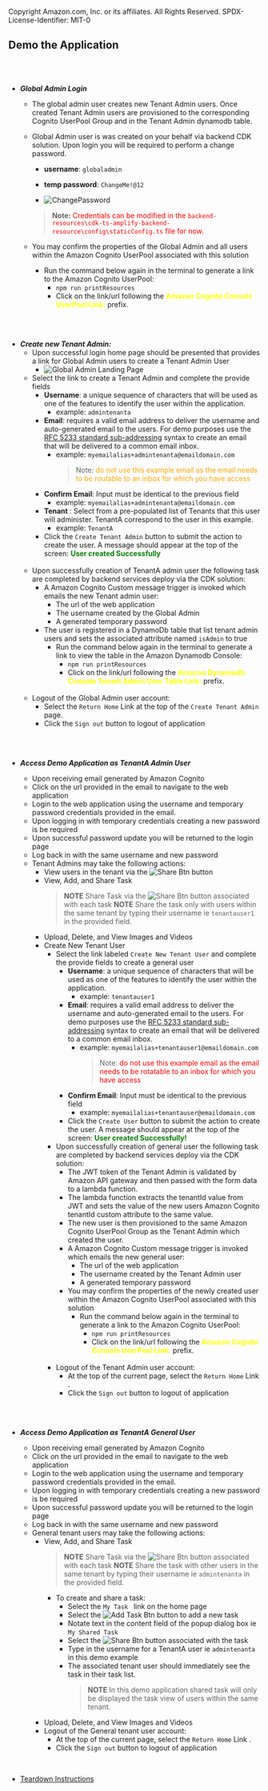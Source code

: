 Copyright Amazon.com, Inc. or its affiliates. All Rights Reserved.
SPDX-License-Identifier: MIT-0 
## Demo the Application

<br />
<br />

*  <em> **Global Admin Login** </em> 
    - The global admin user creates new Tenant Admin users. Once created Tenant Admin users are provisioned to the corresponding Cognito UserPool Group and in the Tenant Admin dynamodb table.
    - Global Admin user is was created on your behalf via backend CDK solution. Upon login you will be required to perform a change password. 
        - **username**: `globaladmin`
        - **temp password**: `ChangeMe!@12` 

        - ![ChangePassword](../images/ChangePassword.PNG)
        
        > **Note:** <span style="color:RED"> Credentials can be modified in the  `backend-resources\cdk-ts-amplify-backend-resource\config\staticConfig.ts` file for now. </span>

    - You may confirm the properties of the Global Admin and all users within the Amazon Cognito UserPool associated with this solution 
        - Run the command below again in the terminal to generate a link to the Amazon Cognito UserPool: 
            - ` npm run printResources `
            - Click on the link/url following the <span style="color:Yellow"> **Amazon Cognito Console UserPool Link:** </span>prefix. 

<br />
<br />

* <em>**Create new Tenant Admin:** </em> 
    - Upon successful login home page should be presented that provides a link for Global Admin users to create a Tenant Admin User
        - ![Global Admin Landing Page](../images/GlobalAdminLandingPage.PNG)
    - Select the link to create a Tenant Admin and complete the provide fields 
        - **Username**: a unique sequence of characters that will be used as one of the features to identify the user within the application.
            - example: `admintenanta`
        - **Email**: requires a valid email address to deliver the username and auto-generated email to the users. For demo purposes use the  [RFC 5233 standard sub-addressing](https://www.rfc-editor.org/rfc/rfc5233) syntax to create an email that will be delivered to a common email inbox. 
            - example: `myemailalias+admintenanta@emaildomain.com`
                > Note: <span style="color:orange"> do not use this example email as the email needs to be routable to an inbox for which you have access   </span>
        - **Confirm Email**: Input must be identical to the previous field 
            - example: `myemailalias+admintenanta@emaildomain.com`
        - **Tenant** : Select from a pre-populated list of Tenants that this user will administer. TenantA correspond to the user in this example.  
            - example: `TenantA`
        - Click the `Create Tenant Admin` button to submit the action to create the user. A message should appear at the top of the screen: <span style="color:green"> **User created Successfully** </span>
        <br><br>
    - Upon successfully creation of TenantA admin user the following task are completed by backend services deploy via the CDK solution:  
        - A Amazon Cognito Custom message trigger is invoked which emails the new Tenant admin user: 
            - The url of the web application 
            - The username created by the Global Admin
            - A generated temporary password  
        - The user is registered in a DynamoDb table that list tenant admin users and sets the associated attribute named `isAdmin` to true
            - Run the command below again in the terminal to generate a link to view the table in the Amazon Dynamodb Console: 
                - ` npm run printResources `
                - Click on the link/url following the <span style="color:yellow"> **Amazon Dynamodb Console Tenant Admin User Table Link:** </span> prefix. 
        <br><br>
    - Logout of the Global Admin user account: 
        - Select the `Return Home` Link at the top of the `Create Tenant Admin` page. 
        - Click the `Sign out` button to logout of application 
<br />
<br />

* <em>**Access Demo Application as TenantA Admin User** </em> 

    - Upon receiving email generated by Amazon Cognito
    - Click on the url provided in the email to navigate to the web application 
    - Login to the web application using the username and temporary password credentials provided in the email. 
    - Upon logging in with temporary credentials creating a new password is be required 
    - Upon successful password update you will be returned to the login page
    - Log back in with the same username and new password
    - Tenant Admins may take the following actions:
        - View users in the tenant via the ![Share Btn](../images/ListUsersBtn.PNG) button 
        -  View, Add, and Share Task
            > **NOTE** Share Task via the ![Share Btn](../images/sharebtn.png) button associated with each task 
            > **NOTE** Share the task only with users within the same tenant by typing their username ie `tenantauser1` in the provided field.
        - Upload, Delete, and View Images and Videos
        - Create New Tenant User
            - Select the link labeled `Create New Tenant User` and complete the provide fields to create a general user
                - **Username**: a unique sequence of characters that will be used as one of the features to identify the user within the application.
                    - example: `tenantauser1`
                - **Email**: requires a valid email address to deliver the username and auto-generated email to the users. For demo purposes use the  [RFC 5233 standard sub-addressing](https://www.rfc-editor.org/rfc/rfc5233) syntax to create an email that will be delivered to a common email inbox. 
                    - example: `myemailalias+tenantauser1@emaildomain.com` 
                        > Note: <span style="color:red"> do not use this example email as the email needs to be rotatable to an inbox for which you have access   </span>
                - **Confirm Email**: Input must be identical to the previous field 
                    - example: `myemailalias+tenantauser@emaildomain.com`
                - Click the `Create User` button to submit the action to create the user. A message should appear at the top of the screen: <span style="color:green"> **User created Successfully!** </span>
            - Upon successfully creation of general user the following task are completed by backend services deploy via the CDK solution:
                - The JWT token of the Tenant Admin is validated by Amazon API gateway and then passed with the form data to a lambda function. 
                - The lambda function extracts the tenantId value from JWT and sets the value of the new users Amazon Cognito tenantId custom attribute to the same value.  
                - The new user is then provisioned to the same Amazon Cognito UserPool Group as the Tenant Admin which created the user.
                - A Amazon Cognito Custom message trigger is invoked which emails the new general user: 
                    - The url of the web application 
                    - The username created by the Tenant Admin user
                    - A generated temporary password  
                - You may confirm the properties of the newly created user within the Amazon Cognito UserPool associated with this solution 
                    - Run the command below again in the terminal to generate a link to the Amazon Cognito UserPool: 
                        - ` npm run printResources `
                        - Click on the link/url following the <span style="color:yellow"> **Amazon Cognito Console UserPool Link:** </span> prefix. 
                <br><br>
            - Logout of the Tenant Admin user account: 
                - At the top of the current page, select the `Return Home` Link . 
                - Click the `Sign out` button to logout of application 

<br />
<br />

* <em>**Access Demo Application as TenantA General User** </em> 

    - Upon receiving email generated by Amazon Cognito
    - Click on the url provided in the email to navigate to the web application 
    - Login to the web application using the username and temporary password credentials provided in the email. 
    - Upon logging in with temporary credentials creating a new password is be required
    - Upon successful password update you will be returned to the login page
    - Log back in with the same username and new password
    - General tenant users may take the following actions:
        -  View, Add, and Share Task
            > **NOTE** Share Task via the ![Share Btn](../images/sharebtn.png) button associated with each task 
            > **NOTE** Share the task with other users in the same tenant by typing their username ie `admintenanta` in the provided field.
            - To create and share a task: 
                - Select the `My Task ` link on the home page
                - Select the ![Add Task Btn](../images/sharebtn.png) button to add a new task
                - Notate text in the content field of the popup dialog box ie `My Shared Task`
                - Select the  ![Share Btn](../images/sharebtn.png) button associated with the task
                - Type in the username for a TenantA user ie `admintenanta` in this demo example
                - The associated tenant user should immediately see the task in their task list. 
                    > **NOTE** In this demo application shared task will only be displayed the task view of users within the same tenant. 
        - Upload, Delete, and View Images and Videos
        - Logout of the General tenant user account: 
            - At the top of the current page, select the `Return Home` Link . 
            - Click the `Sign out` button to logout of application 
<br />

   - [Teardown Instructions](./TearDownInstructions.md)

